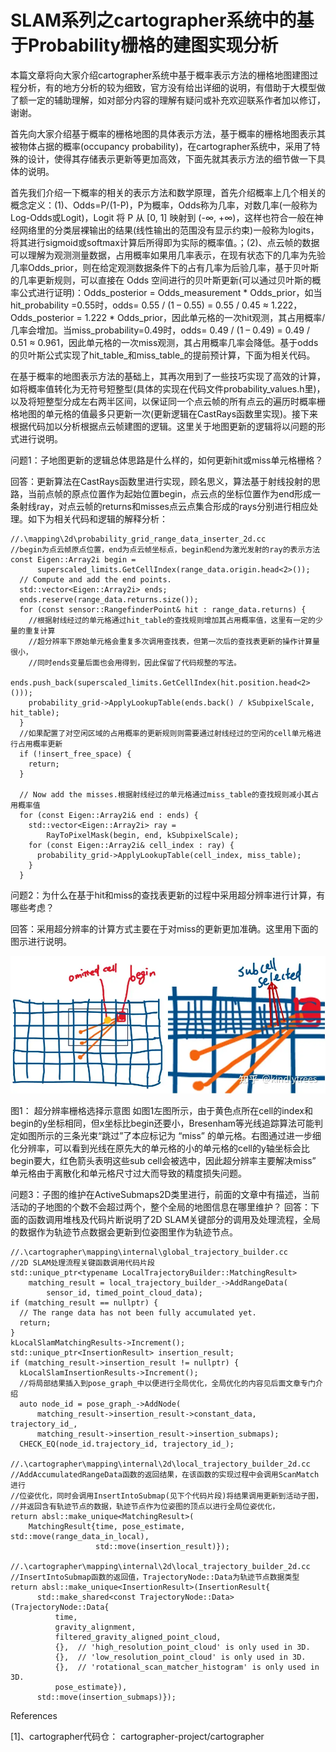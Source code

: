 # SLAM系列之cartographer系统中的基于Probability栅格的建图实现分析

本篇文章将向大家介绍cartographer系统中基于概率表示方法的栅格地图建图过程分析，有的地方分析的较为细致，官方没有给出详细的说明，有借助于大模型做了额一定的辅助理解，如对部分内容的理解有疑问或补充欢迎联系作者加以修订，谢谢。

首先向大家介绍基于概率的栅格地图的具体表示方法，基于概率的栅格地图表示其被物体占据的概率(occupancy probability)，在cartographer系统中，采用了特殊的设计，使得其存储表示更新等更加高效，下面先就其表示方法的细节做一下具体的说明。

首先我们介绍一下概率的相关的表示方法和数学原理，首先介绍概率上几个相关的概念定义：(1)、Odds=P/(1-P)，P为概率，Odds称为几率，对数几率(一般称为Log-Odds或Logit)，Logit 将 P 从 [0, 1] 映射到 (-∞, +∞)，这样也符合一般在神经网络里的分类层裸输出的结果(线性输出的范围没有显示约束)一般称为logits，将其进行sigmoid或softmax计算后所得即为实际的概率值。；(2)、点云帧的数据可以理解为观测测量数据，占用概率如果用几率表示，在现有状态下的几率为先验几率Odds_prior，则在给定观测数据条件下的占有几率为后验几率，基于贝叶斯的几率更新规则，可以直接在 Odds 空间进行的贝叶斯更新(可以通过贝叶斯的概率公式进行证明)：Odds_posterior = Odds_measurement * Odds_prior，如当hit_probability =0.55时，odds= 0.55 / (1 – 0.55) = 0.55 / 0.45 ≈ 1.222，Odds_posterior = 1.222 * Odds_prior，因此单元格的一次hit观测，其占用概率/几率会增加。当miss_probability=0.49时，odds= 0.49 / (1 – 0.49) = 0.49 / 0.51 ≈ 0.961，因此单元格的一次miss观测，其占用概率几率会降低。基于odds的贝叶斯公式实现了hit_table_和miss_table_的提前预计算，下面为相关代码。


在基于概率的地图表示方法的基础上，其再次用到了一些技巧实现了高效的计算，如将概率值转化为无符号短整型(具体的实现在代码文件probability_values.h里)，以及将短整型分成左右两半区间，以保证同一个点云帧的所有点云的遍历时概率栅格地图的单元格的值最多只更新一次(更新逻辑在CastRays函数里实现)。接下来根据代码加以分析根据点云帧建图的逻辑。这里关于地图更新的逻辑将以问题的形式进行说明。

问题1：子地图更新的逻辑总体思路是什么样的，如何更新hit或miss单元格栅格？

回答：更新算法在CastRays函数里进行实现，顾名思义，算法基于射线投射的思路，当前点帧的原点位置作为起始位置begin，点云点的坐标位置作为end形成一条射线ray，对点云帧的returns和misses点云点集合形成的rays分别进行相应处理。如下为相关代码和逻辑的解释分析：

```
//.\mapping\2d\probability_grid_range_data_inserter_2d.cc
//begin为点云帧原点位置，end为点云帧坐标点，begin和end为激光发射的ray的表示方法
const Eigen::Array2i begin =
      superscaled_limits.GetCellIndex(range_data.origin.head<2>());
  // Compute and add the end points.
  std::vector<Eigen::Array2i> ends;
  ends.reserve(range_data.returns.size());
  for (const sensor::RangefinderPoint& hit : range_data.returns) {
    //根据射线经过的单元格通过hit_table的查找规则增加其占用概率值，这里有一定的少量的重复计算
    //超分辨率下原始单元格会重复多次调用查找表，但第一次后的查找表更新的操作计算量很小，
    //同时ends变量后面也会用得到，因此保留了代码规整的写法。
    ends.push_back(superscaled_limits.GetCellIndex(hit.position.head<2>()));
    probability_grid->ApplyLookupTable(ends.back() / kSubpixelScale, hit_table);
  }
  //如果配置了对空闲区域的占用概率的更新规则则需要通过射线经过的空闲的cell单元格进行占用概率更新
  if (!insert_free_space) {
    return;
  }

  // Now add the misses.根据射线经过的单元格通过miss_table的查找规则减小其占用概率值
  for (const Eigen::Array2i& end : ends) {
    std::vector<Eigen::Array2i> ray =
        RayToPixelMask(begin, end, kSubpixelScale);
    for (const Eigen::Array2i& cell_index : ray) {
      probability_grid->ApplyLookupTable(cell_index, miss_table);
    }
  }
```

问题2：为什么在基于hit和miss的查找表更新的过程中采用超分辨率进行计算，有哪些考虑？

回答：采用超分辨率的计算方式主要在于对miss的更新更加准确。这里用下面的图示进行说明。

![超分辨率栅格选择示意图](./figures/probability_superpixel_castrays.webp)

图1： 超分辨率栅格选择示意图
如图1左图所示，由于黄色点所在cell的index和begin的y坐标相同，但x坐标比begin还要小，Bresenham等光线追踪算法可能判定如图所示的三条光束“跳过”了本应标记为 “miss” 的单元格。右图通过进一步细化分辨率，可以看到光线在原先大的单元格的小的单元格的cell的y轴坐标会比begin要大，红色箭头表明这些sub cell会被选中，因此超分辨率主要解决miss” 单元格由于离散化和单元格尺寸过大而导致的精度损失问题。

问题3：子图的维护在ActiveSubmaps2D类里进行，前面的文章中有描述，当前活动的子地图的个数不会超过两个，整个全局的地图信息在哪里维护？
回答：下面的函数调用堆栈及代码片断说明了2D SLAM关键部分的调用及处理流程，全局的数据作为轨迹节点数据会更新到位姿图里作为轨迹节点。

```
//.\cartographer\mapping\internal\global_trajectory_builder.cc
//2D SLAM处理流程关键函数调用代码片段
std::unique_ptr<typename LocalTrajectoryBuilder::MatchingResult>
    matching_result = local_trajectory_builder_->AddRangeData(
        sensor_id, timed_point_cloud_data);
if (matching_result == nullptr) {
  // The range data has not been fully accumulated yet.
  return;
}
kLocalSlamMatchingResults->Increment();
std::unique_ptr<InsertionResult> insertion_result;
if (matching_result->insertion_result != nullptr) {
  kLocalSlamInsertionResults->Increment();
  //将局部结果插入到pose_graph_中以便进行全局优化，全局优化的内容见后面文章专门介绍
  auto node_id = pose_graph_->AddNode(
      matching_result->insertion_result->constant_data, trajectory_id_,
      matching_result->insertion_result->insertion_submaps);
  CHECK_EQ(node_id.trajectory_id, trajectory_id_);
  
//.\cartographer\mapping\internal\2d\local_trajectory_builder_2d.cc
//AddAccumulatedRangeData函数的返回结果，在该函数的实现过程中会调用ScanMatch进行
//位姿优化，同时会调用InsertIntoSubmap(见下个代码片段)将结果调用更新到活动子图，
//并返回含有轨迹节点的数据，轨迹节点作为位姿图的顶点以进行全局位姿优化，
return absl::make_unique<MatchingResult>(
    MatchingResult{time, pose_estimate, std::move(range_data_in_local),
                   std::move(insertion_result)});
  
//.\cartographer\mapping\internal\2d\local_trajectory_builder_2d.cc 
//InsertIntoSubmap函数的返回值，TrajectoryNode::Data为轨迹节点数据类型
return absl::make_unique<InsertionResult>(InsertionResult{
      std::make_shared<const TrajectoryNode::Data>(TrajectoryNode::Data{
          time,
          gravity_alignment,
          filtered_gravity_aligned_point_cloud,
          {},  // 'high_resolution_point_cloud' is only used in 3D.
          {},  // 'low_resolution_point_cloud' is only used in 3D.
          {},  // 'rotational_scan_matcher_histogram' is only used in 3D.
          pose_estimate}),
      std::move(insertion_submaps)});
```

References

[1]、cartographer代码仓： cartographer-project/cartographer